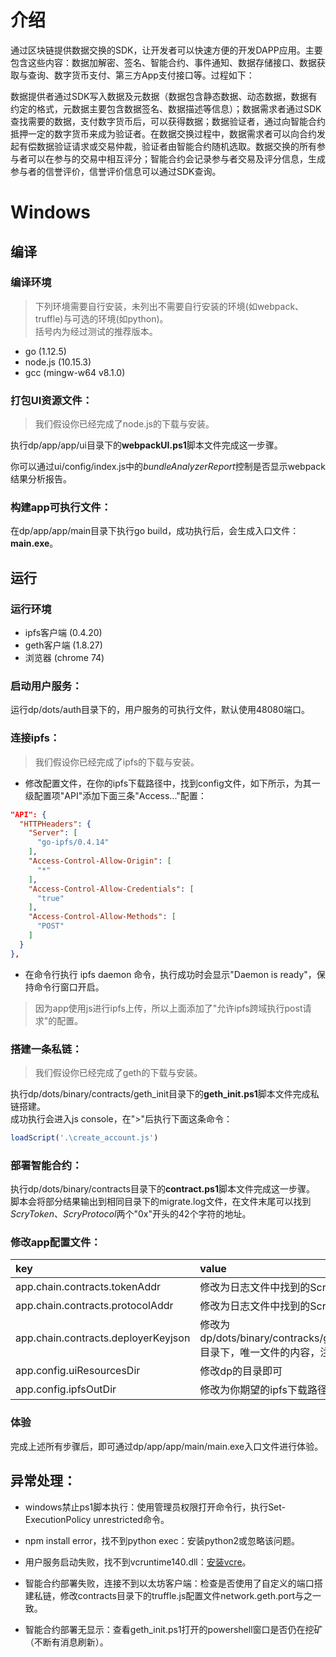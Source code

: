 # 介绍

通过区块链提供数据交换的SDK，让开发者可以快速方便的开发DAPP应用。主要包含这些内容：数据加解密、签名、智能合约、事件通知、数据存储接口、数据获取与查询、数字货币支付、第三方App支付接口等。过程如下：
	
数据提供者通过SDK写入数据及元数据（数据包含静态数据、动态数据，数据有约定的格式，元数据主要包含数据签名、数据描述等信息）；数据需求者通过SDK查找需要的数据，支付数字货币后，可以获得数据；数据验证者，通过向智能合约抵押一定的数字货币来成为验证者。在数据交换过程中，数据需求者可以向合约发起有偿数据验证请求或交易仲裁，验证者由智能合约随机选取。数据交换的所有参与者可以在参与的交易中相互评分；智能合约会记录参与者交易及评分信息，生成参与者的信誉评价，信誉评价信息可以通过SDK查询。

# Windows

##  编译

###  编译环境

> 下列环境需要自行安装，未列出不需要自行安装的环境(如webpack、truffle)与可选的环境(如python)。  
> 括号内为经过测试的推荐版本。

- go (1.12.5)
- node.js (10.15.3)
- gcc (mingw-w64 v8.1.0)

### 打包UI资源文件：

> 我们假设你已经完成了node.js的下载与安装。

执行dp/app/app/ui目录下的**webpackUI.ps1**脚本文件完成这一步骤。  
  
你可以通过ui/config/index.js中的*bundleAnalyzerReport*控制是否显示webpack结果分析报告。  

### 构建app可执行文件：

在dp/app/app/main目录下执行go build，成功执行后，会生成入口文件：**main.exe**。

##  运行

### 运行环境

- ipfs客户端 (0.4.20)
- geth客户端 (1.8.27)
- 浏览器 (chrome 74)

### 启动用户服务：

运行dp/dots/auth目录下的，用户服务的可执行文件，默认使用48080端口。

### 连接ipfs：

> 我们假设你已经完成了ipfs的下载与安装。

- 修改配置文件，在你的ipfs下载路径中，找到config文件，如下所示，为其一级配置项"API"添加下面三条"Access..."配置：  
```json
"API": {
  "HTTPHeaders": {
    "Server": [
      "go-ipfs/0.4.14"
    ],
    "Access-Control-Allow-Origin": [
      "*"
    ],
    "Access-Control-Allow-Credentials": [
      "true"
    ],
    "Access-Control-Allow-Methods": [
      "POST"
    ]
  }
},
```
- 在命令行执行 ipfs daemon 命令，执行成功时会显示"Daemon is ready"，保持命令行窗口开启。

> 因为app使用js进行ipfs上传，所以上面添加了"允许ipfs跨域执行post请求"的配置。

### 搭建一条私链：

> 我们假设你已经完成了geth的下载与安装。

执行dp/dots/binary/contracts/geth_init目录下的**geth_init.ps1**脚本文件完成私链搭建。  
成功执行会进入js console，在">"后执行下面这条命令：
```javascript
loadScript('.\create_account.js')
```  

### 部署智能合约：

执行dp/dots/binary/contracts目录下的**contract.ps1**脚本文件完成这一步骤。  
脚本会将部分结果输出到相同目录下的migrate.log文件，在文件末尾可以找到*ScryToken*、*ScryProtocol*两个"0x"开头的42个字符的地址。

### 修改app配置文件：

| key | value |
|:------- |:------- |
app.chain.contracts.tokenAddr | 修改为日志文件中找到的ScryToken地址 
app.chain.contracts.protocolAddr | 修改为日志文件中找到的ScryProtocol地址
app.chain.contracts.deployerKeyjson | 修改为dp/dots/binary/contracks/geth_init/chain/keystore目录下，唯一文件的内容，注意转义双引号
app.config.uiResourcesDir | 修改dp的目录即可
app.config.ipfsOutDir | 修改为你期望的ipfs下载路径

### 体验

完成上述所有步骤后，即可通过dp/app/app/main/main.exe入口文件进行体验。

## 异常处理：

- windows禁止ps1脚本执行：使用管理员权限打开命令行，执行Set-ExecutionPolicy unrestricted命令。

- npm install error，找不到python exec：安装python2或忽略该问题。

- 用户服务启动失败，找不到vcruntime140.dll：[安装vcre](https://www.microsoft.com/zh-cn/download/details.aspx?id=48145)。

- 智能合约部署失败，连接不到以太坊客户端：检查是否使用了自定义的端口搭建私链，修改contracts目录下的truffle.js配置文件network.geth.port与之一致。

- 智能合约部署无显示：查看geth_init.ps1打开的powershell窗口是否仍在挖矿（不断有消息刷新）。
